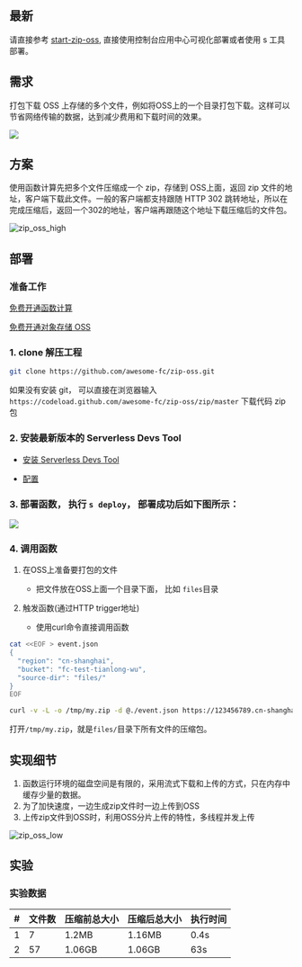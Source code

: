 ## 最新

请直接参考 [start-zip-oss](https://github.com/devsapp/start-zip-oss),  直接使用控制台应用中心可视化部署或者使用 s 工具部署。

## 需求

打包下载 OSS 上存储的多个文件，例如将OSS上的一个目录打包下载。这样可以节省网络传输的数据，达到减少费用和下载时间的效果。

![](https://data-analysis.cn-shanghai.log.aliyuncs.com/logstores/article-logs/track_ua.gif?APIVersion=0.6.0&title=%E4%BD%BF%E7%94%A8%E5%87%BD%E6%95%B0%E8%AE%A1%E7%AE%97%E6%89%93%E5%8C%85%E4%B8%8B%E8%BD%BDOSS%E6%96%87%E4%BB%B6&author=rockuwu&src=article)

## 方案

使用函数计算先把多个文件压缩成一个 zip，存储到 OSS上面，返回 zip 文件的地址，客户端下载此文件。一般的客户端都支持跟随 HTTP 302 跳转地址，所以在完成压缩后，返回一个302的地址，客户端再跟随这个地址下载压缩后的文件包。

![zip_oss_high](https://img.alicdn.com/tfs/TB1GitkyeL2gK0jSZPhXXahvXXa-1258-946.png)


## 部署

### 准备工作

[免费开通函数计算](https://statistics.functioncompute.com/?title=%E4%BD%BF%E7%94%A8%E5%87%BD%E6%95%B0%E8%AE%A1%E7%AE%97%E6%89%93%E5%8C%85%E4%B8%8B%E8%BD%BDOSS%E6%96%87%E4%BB%B6&author=rockuwu&src=article&url=https%3A%2F%2Ffc.console.aliyuncs.com) 

[免费开通对象存储 OSS](https://oss.console.aliyun.com/)

### 1. clone 解压工程

```bash
git clone https://github.com/awesome-fc/zip-oss.git
```

如果没有安装 git， 可以直接在浏览器输入 `https://codeload.github.com/awesome-fc/zip-oss/zip/master` 下载代码 zip 包

### 2. 安装最新版本的 Serverless Devs Tool

- [安装 Serverless Devs Tool](https://help.aliyun.com/document_detail/195474.html)

- [配置](https://help.aliyun.com/document_detail/295894.html)

### 3. 部署函数， 执行 `s deploy`， 部署成功后如下图所示：

![](https://img.alicdn.com/imgextra/i3/O1CN015spfAO1wBi4Wp8ezs_!!6000000006270-2-tps-887-250.png)


### 4. 调用函数
1. 在OSS上准备要打包的文件
    - 把文件放在OSS上面一个目录下面， 比如 `files`目录

2. 触发函数(通过HTTP trigger地址)
    - 使用curl命令直接调用函数

```bash
cat <<EOF > event.json
{
  "region": "cn-shanghai",
  "bucket": "fc-test-tianlong-wu",
  "source-dir": "files/"
}
EOF

curl -v -L -o /tmp/my.zip -d @./event.json https://123456789.cn-shanghai.fc.aliyuncs.com/2016-08-15/proxy/zip-service/zip-oss/
```

打开`/tmp/my.zip`，就是`files/`目录下所有文件的压缩包。

## 实现细节

1. 函数运行环境的磁盘空间是有限的，采用流式下载和上传的方式，只在内存中缓存少量的数据。
2. 为了加快速度，一边生成zip文件时一边上传到OSS
3. 上传zip文件到OSS时，利用OSS分片上传的特性，多线程并发上传

![zip_oss_low](https://img.alicdn.com/tfs/TB13jVqyoY1gK0jSZFCXXcwqXXa-774-1066.png)

## 实验

### 实验数据

|#|文件数|压缩前总大小|压缩后总大小|执行时间|
|---|---|---|---|---|
|1|7|1.2MB|1.16MB|0.4s|
|2|57|1.06GB|1.06GB|63s|
